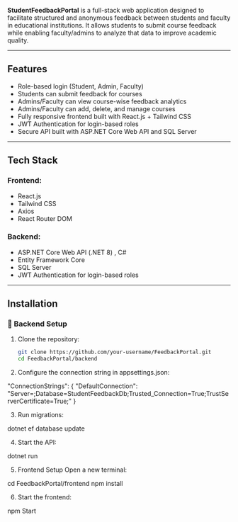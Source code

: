 **StudentFeedbackPortal** is a full-stack web application designed to facilitate structured and anonymous feedback between students and faculty in educational institutions. It allows students to submit course feedback while enabling faculty/admins to analyze that data to improve academic quality.

---

## Features

- Role-based login (Student, Admin, Faculty)
- Students can submit feedback for courses
- Admins/Faculty can view course-wise feedback analytics
- Admins/Faculty can add, delete, and manage courses
- Fully responsive frontend built with React.js + Tailwind CSS
- JWT Authentication for login-based roles
- Secure API built with ASP.NET Core Web API and SQL Server


---

## Tech Stack

### Frontend:

- React.js
- Tailwind CSS 
- Axios
- React Router DOM

### Backend:

- ASP.NET Core Web API (.NET 8) , C#
- Entity Framework Core
- SQL Server
- JWT Authentication for login-based roles

---

## Installation

### 🔧 Backend Setup

1. Clone the repository:

   ```bash
   git clone https://github.com/your-username/FeedbackPortal.git
   cd FeedbackPortal/backend

   ```

2. Configure the connection string in appsettings.json:

"ConnectionStrings": {
"DefaultConnection": "Server=;Database=StudentFeedbackDb;Trusted_Connection=True;TrustServerCertificate=True;"
}

3. Run migrations:

dotnet ef database update

4. Start the API:

dotnet run

5. Frontend Setup
   Open a new terminal:

cd FeedbackPortal/frontend
npm install

6. Start the frontend:

npm Start
